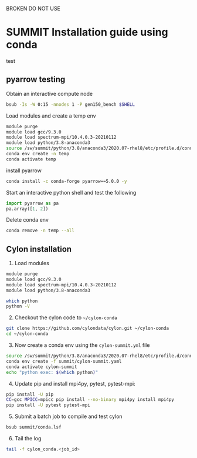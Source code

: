 BROKEN DO NOT USE

# SUMMIT Installation guide using conda

test

## pyarrow testing 

Obtain an interactive compute node
```bash
bsub -Is -W 0:15 -nnodes 1 -P gen150_bench $SHELL
```

Load modules and create a temp env 
```bash
module purge
module load gcc/9.3.0
module load spectrum-mpi/10.4.0.3-20210112
module load python/3.8-anaconda3
source /sw/summit/python/3.8/anaconda3/2020.07-rhel8/etc/profile.d/conda.sh
conda env create -n temp
conda activate temp
```

install pyarrow 
```bash
conda install -c conda-forge pyarrow==5.0.0 -y
```

Start an interactive python shell and test the following 
```python
import pyarrow as pa 
pa.array([1, 2])
```

Delete conda env 
```bash
conda remove -n temp --all 
```

## Cylon installation 

1. Load modules 
```bash
module purge
module load gcc/9.3.0
module load spectrum-mpi/10.4.0.3-20210112
module load python/3.8-anaconda3

which python
python -V
```

2. Checkout the cylon code to `~/cylon-conda`
```bash
git clone https://github.com/cylondata/cylon.git ~/cylon-conda
cd ~/cylon-conda
```

3. Now create a conda env using the `cylon-summit.yml` file
```bash
source /sw/summit/python/3.8/anaconda3/2020.07-rhel8/etc/profile.d/conda.sh
conda env create -f summit/cylon-summit.yaml
conda activate cylon-summit
echo "python exec: $(which python)"
```

4. Update pip and install mpi4py, pytest, pytest-mpi:
```bash
pip install -U pip
CC=gcc MPICC=mpicc pip install --no-binary mpi4py install mpi4py
pip install -U pytest pytest-mpi
```

5. Submit a batch job to compile and test cylon 
```bash
bsub summit/conda.lsf
```

6. Tail the log
```bash
tail -f cylon_conda.<job_id>
```
